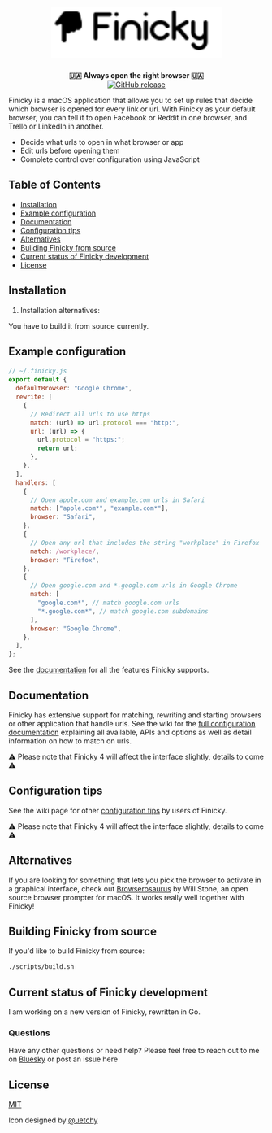<div align="center">
  <h1><img
    height="100"
    width="336"
    alt="finicky logo"
    src="https://raw.githubusercontent.com/johnste/finicky/gh-pages/finicky-logo.svg"
  />
  </h1>

<strong>🇺🇦 Always open the right browser 🇺🇦</strong><br>
[![GitHub release](https://badgen.net/github/release/johnste/finicky/stable?color=purple)](https://GitHub.com/johnste/finicky/releases/)

</div>

Finicky is a macOS application that allows you to set up rules that decide which browser is opened for every link or url. With Finicky as your default browser, you can tell it to open Facebook or Reddit in one browser, and Trello or LinkedIn in another.

- Decide what urls to open in what browser or app
- Edit urls before opening them
- Complete control over configuration using JavaScript

## Table of Contents

<!-- To regenerate toc run `npx doctoc README.md --github` -->
<!-- START doctoc generated TOC please keep comment here to allow auto update -->
<!-- DON'T EDIT THIS SECTION, INSTEAD RE-RUN doctoc TO UPDATE -->

- [Installation](#installation)
- [Example configuration](#example-configuration)
- [Documentation](#documentation)
- [Configuration tips](#configuration-tips)
- [Alternatives](#alternatives)
- [Building Finicky from source](#building-finicky-from-source)
- [Current status of Finicky development](#current-status-of-finicky-development)
- [License](#license)

<!-- END doctoc generated TOC please keep comment here to allow auto update -->

## Installation

1. Installation alternatives:

You have to build it from source currently.

## Example configuration

```js
// ~/.finicky.js
export default {
  defaultBrowser: "Google Chrome",
  rewrite: [
    {
      // Redirect all urls to use https
      match: (url) => url.protocol === "http:",
      url: (url) => {
        url.protocol = "https:";
        return url;
      },
    },
  ],
  handlers: [
    {
      // Open apple.com and example.com urls in Safari
      match: ["apple.com*", "example.com*"],
      browser: "Safari",
    },
    {
      // Open any url that includes the string "workplace" in Firefox
      match: /workplace/,
      browser: "Firefox",
    },
    {
      // Open google.com and *.google.com urls in Google Chrome
      match: [
        "google.com*", // match google.com urls
        "*.google.com*", // match google.com subdomains
      ],
      browser: "Google Chrome",
    },
  ],
};
```

See the [documentation](#documentation) for all the features Finicky supports.

## Documentation

Finicky has extensive support for matching, rewriting and starting browsers or other application that handle urls. See the wiki for the [full configuration documentation](https://github.com/johnste/finicky/wiki/Configuration) explaining all available, APIs and options as well as detail information on how to match on urls.

⚠️ Please note that Finicky 4 will affect the interface slightly, details to come ⚠️

## Configuration tips

See the wiki page for other [configuration tips](https://github.com/johnste/finicky/wiki/Configuration-ideas) by users of Finicky.

⚠️ Please note that Finicky 4 will affect the interface slightly, details to come ⚠️

## Alternatives

If you are looking for something that lets you pick the browser to activate in a graphical interface, check out [Browserosaurus](https://browserosaurus.com/) by Will Stone, an open source browser prompter for macOS. It works really well together with Finicky!

## Building Finicky from source

If you'd like to build Finicky from source:

```sh
./scripts/build.sh
```

## Current status of Finicky development

I am working on a new version of Finicky, rewritten in Go.

### Questions

Have any other questions or need help? Please feel free to reach out to me on [Bluesky](https://bsky.app/profile/mejkarsense.se) or post an issue here

## License

[MIT](https://raw.githubusercontent.com/johnste/finicky/master/LICENSE)

Icon designed by [@uetchy](https://github.com/uetchy)
